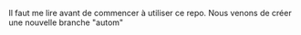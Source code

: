 Il faut me lire avant de commencer à utiliser ce repo.
Nous venons de créer une nouvelle branche "autom"

